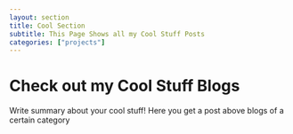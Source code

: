 ```yaml
---
layout: section
title: Cool Section
subtitle: This Page Shows all my Cool Stuff Posts
categories: ["projects"]
---
```


# Check out my Cool Stuff Blogs

Write summary about your cool stuff! Here you get a post above blogs of a certain category
